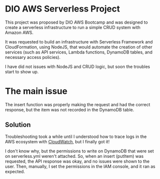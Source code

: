 # DIO AWS Serverless Project

This project was proposed by DIO AWS Bootcamp and was designed to create a serverless infrastructure to run a simple CRUD system with Amazon AWS.

It was requested to build an infrastructure with Serverless Framework and CloudFormation, using NodeJS, that would automate the creation of other services (such as API services, Lambda functions, DynamoDB tables, and necessary access policies).

I have did not issues with NodeJS and CRUD logic, but soon the troubles start to show up.

# The main issue

The insert function was properly making the request and had the correct response, but the item was not recorded in the DynamoDB table.

## Solution 

Troubleshooting took a while until I understood how to trace logs in the AWS ecosystem with [CloudWatch](https://aws.amazon.com/cloudwatch/), but I finally got it!

I don't know why, but the permissions to write on DynamoDB that were set on serverless.yml weren't attached. So, when an insert (putItem) was requested, the API response was okay, and no issues were shown to the user. Then, manually, I set the permissions in the IAM console, and it ran as expected.


